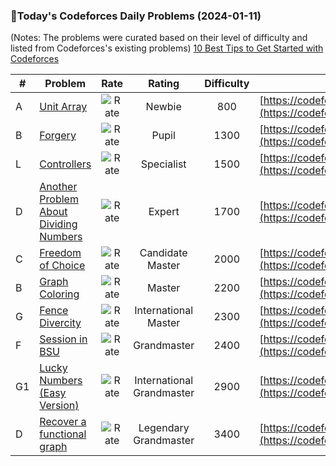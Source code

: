 ### 🌟Today's Codeforces Daily Problems (2024-01-11)
(Notes: The problems were curated based on their level of difficulty and listed from Codeforces's existing problems)
[10 Best Tips to Get Started with Codeforces](https://github.com/ika9810/Codeforces-Daily-Problems/blob/main/10%20Best%20Tips%20to%20Get%20Started%20with%20Codeforces.md)

| # | Problem | Rate| Rating | Difficulty | Contest |
|---| ----- | :--------: | :----------: | :----------: | ---------- |
|A|[Unit Array](https://codeforces.com/contest/1834/problem/A)|![Rate](https://img.shields.io/badge/Newbie-800-lightgrey)|Newbie|800|[https://codeforces.com/contest/1834](https://codeforces.com/contest/1834)|
|B|[Forgery](https://codeforces.com/contest/1059/problem/B)|![Rate](https://img.shields.io/badge/Pupil-1300-brightgreen)|Pupil|1300|[https://codeforces.com/contest/1059](https://codeforces.com/contest/1059)|
|L|[Controllers](https://codeforces.com/contest/1776/problem/L)|![Rate](https://img.shields.io/badge/Specialist-1500-9cf)|Specialist|1500|[https://codeforces.com/contest/1776](https://codeforces.com/contest/1776)|
|D|[Another Problem About Dividing Numbers](https://codeforces.com/contest/1538/problem/D)|![Rate](https://img.shields.io/badge/Expert-1700-blue)|Expert|1700|[https://codeforces.com/contest/1538](https://codeforces.com/contest/1538)|
|C|[Freedom of Choice](https://codeforces.com/contest/1893/problem/C)|![Rate](https://img.shields.io/badge/Candidate%20Master-2000-blueviolet)|Candidate Master|2000|[https://codeforces.com/contest/1893](https://codeforces.com/contest/1893)|
|B|[Graph Coloring](https://codeforces.com/contest/662/problem/B)|![Rate](https://img.shields.io/badge/Master-2200-orange)|Master|2200|[https://codeforces.com/contest/662](https://codeforces.com/contest/662)|
|G|[Fence Divercity](https://codeforces.com/contest/659/problem/G)|![Rate](https://img.shields.io/badge/International%20Master-2300-orange)|International Master|2300|[https://codeforces.com/contest/659](https://codeforces.com/contest/659)|
|F|[Session in BSU](https://codeforces.com/contest/1027/problem/F)|![Rate](https://img.shields.io/badge/Grandmaster-2400-red)|Grandmaster|2400|[https://codeforces.com/contest/1027](https://codeforces.com/contest/1027)|
|G1|[Lucky Numbers (Easy Version)](https://codeforces.com/contest/1428/problem/G1)|![Rate](https://img.shields.io/badge/International%20Grandmaster-2900-red)|International Grandmaster|2900|[https://codeforces.com/contest/1428](https://codeforces.com/contest/1428)|
|D|[Recover a functional graph](https://codeforces.com/contest/739/problem/D)|![Rate](https://img.shields.io/badge/Legendary%20Grandmaster-3400-red)|Legendary Grandmaster|3400|[https://codeforces.com/contest/739](https://codeforces.com/contest/739)|
